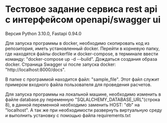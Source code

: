 # Тестовое задание сервиса rest api с интерфейсом openapi/swagger ui
Версия Python 3.10.0, Fastapi 0.94.0

Для запуска программы в docker, необходимо скопировать код из репозитория, иметь установленный docker. Перейти в корневую папку, где находятся файлы dockerfile и docker-compose, в терминале ввести команду: "docker-compose up -d --build".
Дождаться создания образа docker. 
Страница Swagger ui после запуска docker: "http://localhost:8000/docs".

В папке с программой находится файл: "sample_file". Этот файл служит примером входного файла пользователя для проведения расчетов.

Для запуска программы на локальной машине, необходимо изменить в файле database.py переменную "SQLALCHEMY_DATABASE_URL"(строка 8), в данной переменной необходимо заменить HOST: "db" на "localhost". А так же при необходимости развернуть виртуальную среду и выполнить установку с помощью файла requirements.txt
